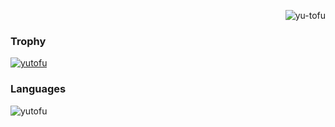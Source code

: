 <p align="right"> <img src="https://komarev.com/ghpvc/?username=yu-tofu&label=Profile%20views&color=0e75b6&style=flat" alt="yu-tofu" /> </p>

### Trophy
<p align="left"> <a href="https://github.com/yu-tofu/github-profile-trophy"><img src="https://github-profile-trophy.vercel.app/?username=yu-tofu" alt="yutofu" /></a> </p>

### Languages
<p><img  src="https://github-readme-stats.vercel.app/api/top-langs?username=yu-tofu&show_icons=true&locale=en&layout=compact" alt="yutofu" /></p>

<!--
### Stats
<p>&nbsp;<img align="center" src="https://github-readme-stats.vercel.app/api?username=yu-tofu&show_icons=true&locale=en" alt="yutofu" /></p>
-->

<!--
### Streak
<p><img align="center" src="https://github-readme-streak-stats.herokuapp.com/?user=yu-tofu&" alt="yutofu" /></p>
-->

<!--
**yu-tofu/yu-tofu** is a ✨ _special_ ✨ repository because its `README.md` (this file) appears on your GitHub profile.

Here are some ideas to get you started:

- 🔭 I’m currently working on ...
- 🌱 I’m currently learning ...
- 👯 I’m looking to collaborate on ...
- 🤔 I’m looking for help with ...
- 💬 Ask me about ...
- 📫 How to reach me: ...
- 😄 Pronouns: ...
- ⚡ Fun fact: ...
-->
